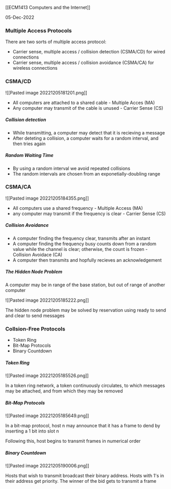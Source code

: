 [[ECM1413 Computers and the Internet]]

05-Dec-2022


### Multiple Access Protocols

There are two sorts of multiple access protocol:
- Carrier sense, multiple access / collision detection (CSMA/CD) for wired connections
- Carrier sense, multiple access / collision avoidance (CSMA/CA) for wireless connections


### CSMA/CD

![[Pasted image 20221205181201.png]]

- All computers  are attached to a shared cable - Multiple Acces (MA)
- Any computer may transmit of the cable is unused - Carrier Sense (CS)

##### Collision detection

- While transmitting, a computer may detect that it is recieving a message
- After deteting a collision, a computer waits for a random interval, and then tries again

##### Random Waiting Time

- By using a random interval we avoid repeated collisions
- The random intervals are chosen from an exponetially-doubling range


### CSMA/CA

![[Pasted image 20221205184355.png]]

- All computers use a shared frequency - Multiple Access (MA)
- any computer may transmit if the frequency is clear - Carrier Sense (CS)

##### Collision Avoidance

- A computer finding the frequency clear, transmits after an instant
- A computer finding the frequency busy counts down from a random value while the channel is clear; otherwise, the count is frozen - Collision Avoidace (CA)
- A computer then transmits and hopfully recieves an acknowledgement

##### The Hidden Node Problem

A computer may be in range of the base station, but out of range of another computer

![[Pasted image 20221205185222.png]]

The hidden node problem may be solved by reservation using ready to send and clear to send messages


### Collsion-Free Protocols

- Token Ring
- Bit-Map Protocols
- Binary Countdown

##### Token Ring

![[Pasted image 20221205185526.png]]

In a token ring network, a token continuously circulates, to which messages may be attached, and from which they may be removed


##### Bit-Map Protocols

![[Pasted image 20221205185649.png]]

In a bit-map protocol, host n may announce that it has a frame to dend by inserting a 1 bit into slot n

Following this, host begins to transmit frames in numerical order


##### Binary Countdown

![[Pasted image 20221205190006.png]]

Hosts that wish to transmit broadcast their binary address. Hosts with 1's in their address get priority. The winner of the bid gets to transmit a frame